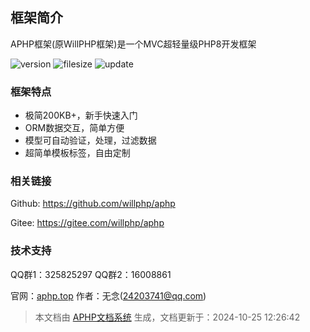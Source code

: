 ## 框架简介

APHP框架(原WillPHP框架)是一个MVC超轻量级PHP8开发框架

![version](https://img.shields.io/github/v/release/willphp/aphp) ![filesize](https://img.shields.io/github/languages/code-size/willphp/aphp) ![update](https://img.shields.io/github/release-date/willphp/aphp)

### 框架特点

- 极简200KB+，新手快速入门
- ORM数据交互，简单方便
- 模型可自动验证，处理，过滤数据
- 超简单模板标签，自由定制

### 相关链接

Github: https://github.com/willphp/aphp

Gitee: https://gitee.com/willphp/aphp

### 技术支持

QQ群1：325825297  QQ群2：16008861

官网：[aphp.top](https://www.aphp.top) 作者：无念(24203741@qq.com) 


>本文档由 [APHP文档系统](https://doc.aphp.top) 生成，文档更新于：2024-10-25 12:26:42